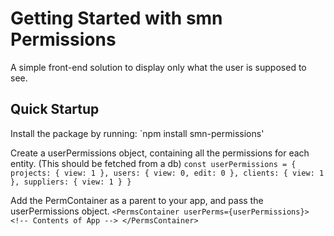 # Getting Started with smn Permissions

A simple front-end solution to display only what the user is supposed to see.

## Quick Startup

Install the package by running:
`npm install smn-permissions'

Create a userPermissions object, containing all the permissions for each entity. (This should be fetched from a db)
`const userPermissions = {
    projects: {
        view: 1
    },
    users: {
        view: 0,
        edit: 0
    },
    clients: {
        view: 1
    },
    suppliers: {
        view: 1
    }
}`

Add the PermContainer as a parent to your app, and pass the userPermissions object.
`<PermsContainer userPerms={userPermissions}>
    <!-- Contents of App -->
</PermsContainer>`